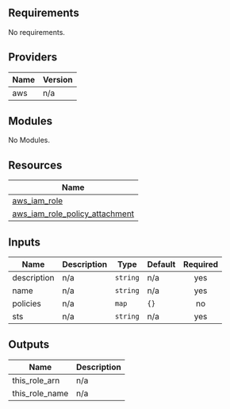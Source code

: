 ## Requirements

No requirements.

## Providers

| Name | Version |
|------|---------|
| aws | n/a |

## Modules

No Modules.

## Resources

| Name |
|------|
| [aws_iam_role](https://registry.terraform.io/providers/hashicorp/aws/latest/docs/resources/iam_role) |
| [aws_iam_role_policy_attachment](https://registry.terraform.io/providers/hashicorp/aws/latest/docs/resources/iam_role_policy_attachment) |

## Inputs

| Name | Description | Type | Default | Required |
|------|-------------|------|---------|:--------:|
| description | n/a | `string` | n/a | yes |
| name | n/a | `string` | n/a | yes |
| policies | n/a | `map` | `{}` | no |
| sts | n/a | `string` | n/a | yes |

## Outputs

| Name | Description |
|------|-------------|
| this\_role\_arn | n/a |
| this\_role\_name | n/a |

